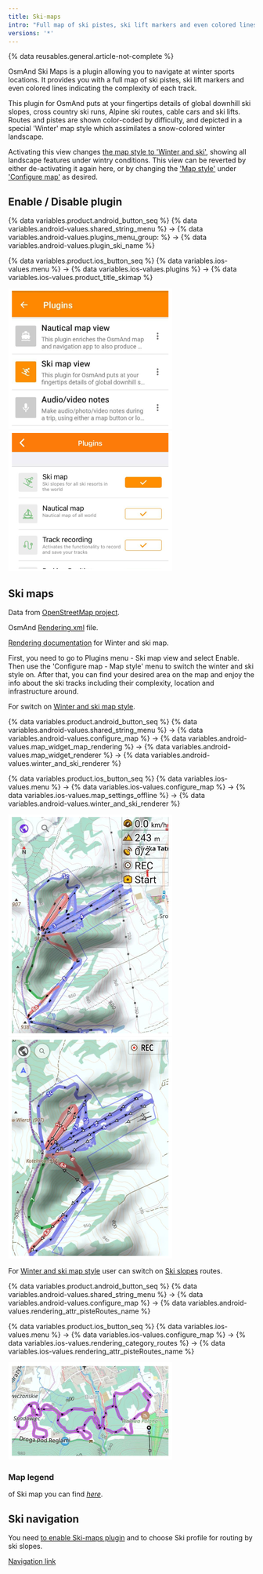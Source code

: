 ```yaml
---
title: Ski-maps
intro: "Full map of ski pistes, ski lift markers and even colored lines indicating the complexity of each track."
versions: '*'
---
```



{% data reusables.general.article-not-complete %}


OsmAnd Ski Maps is a plugin allowing you to navigate at winter sports locations. It provides you with a full map of ski pistes, ski lift markers and even colored lines indicating the complexity of each track.

This plugin for OsmAnd puts at your fingertips details of global downhill ski slopes, cross country ski runs, Alpine ski routes, cable cars and ski lifts. Routes and pistes are shown color-coded by difficulty, and depicted in a special 'Winter' map style which assimilates a snow-colored winter landscape.

Activating this view changes [the map style to 'Winter and ski'](/osmand/map/vector-maps#winter-and-ski), showing all landscape features under wintry conditions. This view can be reverted by either de-activating it again here, or by changing the ['Map style'](/osmand/map/vector-maps#default-map-styles) under ['Configure map'](/osmand/map/configure-map-menu) as desired.


## Enable / Disable plugin

{% data variables.product.android_button_seq %} {% data variables.android-values.shared_string_menu %} → {% data variables.android-values.plugins_menu_group: %} → {% data variables.android-values.plugin_ski_name %}

{% data variables.product.ios_button_seq %} {% data variables.ios-values.menu %} → {% data variables.ios-values.plugins %} → {% data variables.ios-values.product_title_skimap %}

![Ski maps plugin Android](/assets/images/plugins/ski-maps/plugin_ski_maps_android.png) ![Ski maps plugin iOS](/assets/images/plugins/ski-maps/plugin_ski_maps_ios.png)

## Ski maps

Data from [OpenStreetMap project](http://openstreetmap.org/).

OsmAnd [Rendering.xml](https://github.com/osmandapp/OsmAnd-resources/blob/master/rendering_styles/skimap.render.xml) file.

[Rendering documentation](/development/osmand-file-formats/osmand-rendering-style) for Winter and ski map.

First, you need to go to Plugins menu - Ski map view and select Enable.  Then use the 'Configure map - Map style' menu to switch the winter and ski style on. After that, you can find your desired area on the map and enjoy the info about the ski tracks including their complexity, location and infrastructure around.

For switch on [Winter and ski map style](/osmand/map/vector-maps#winter-and-ski).

{% data variables.product.android_button_seq %} {% data variables.android-values.shared_string_menu %} → {% data variables.android-values.configure_map %} → {% data variables.android-values.map_widget_map_rendering %} → {% data variables.android-values.map_widget_renderer %} → {% data variables.android-values.winter_and_ski_renderer %} 

{% data variables.product.ios_button_seq %} {% data variables.ios-values.menu %} → {% data variables.ios-values.configure_map %} → {% data variables.ios-values.map_settings_offline %} → {% data variables.android-values.winter_and_ski_renderer %}

![Ski maps plugin map style Android](/assets/images/plugins/ski-maps/plugin_ski_maps_style_android.png) ![Ski maps plugin map style iOS](/assets/images/plugins/ski-maps/plugin_ski_maps_style_ios.png)


For [Winter and ski map style](/osmand/map/vector-maps#winter-and-ski) user can switch on [Ski slopes](/osmand/map/vector-maps#routes) routes.

{% data variables.product.android_button_seq %} {% data variables.android-values.shared_string_menu %} → {% data variables.android-values.configure_map %} → {% data variables.android-values.rendering_attr_pisteRoutes_name %} 

{% data variables.product.ios_button_seq %} {% data variables.ios-values.menu %} → {% data variables.ios-values.configure_map %} → {% data variables.ios-values.rendering_category_routes %} → {% data variables.ios-values.rendering_attr_pisteRoutes_name %}

![Map routes - ski slopes](/assets/images/map/map-routes-ski-slopes.png)

### Map legend

of Ski map you can find  [_here_](https://osmand.net/help-online/map-legend#nautical).

## Ski navigation

You need [to enable Ski-maps plugin](/osmand/plugins/ski-maps#enable--disable-plugin) and to choose Ski profile for routing by ski slopes.

[Navigation link](/osmand/navigation/route-navigation)




